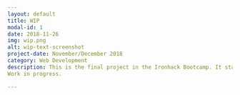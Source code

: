 ```yaml
---
layout: default
title: WIP
modal-id: 1
date: 2018-11-26
img: wip.png
alt: wip-text-screenshot
project-date: November/December 2018
category: Web Development
description: This is the final project in the Ironhack Bootcamp. It started in week 8 of 9 and we had 10 days.
Work in progress.

---
```



